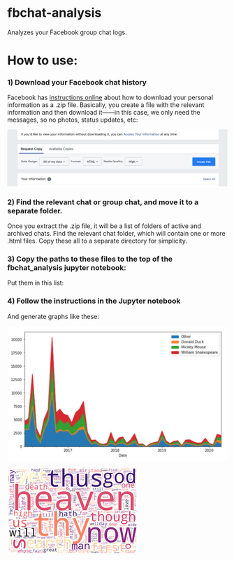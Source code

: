 # fbchat-analysis

Analyzes your Facebook group chat logs.

# How to use:

### 1) Download your Facebook chat history

Facebook has [instructions online](https://www.facebook.com/help/1701730696756992/?helpref=hc_fnav) about how to download your personal information as a .zip file. Basically, you create a file with the relevant information and then download it——in this case, we only need the messages, so no photos, status updates, etc:

![](Screenshots/Facebook_Site.png)

### 2) Find the relevant chat or group chat, and move it to a separate folder. 

Once you extract the .zip file, it will be a list of folders of active and archived chats. Find the relevant chat folder, which will contain one or more .html files. Copy these all to a separate directory for simplicity.

### 3) Copy the paths to these files to the top of the fbchat_analysis jupyter notebook:

Put them in this list:

[](Screenshots/filenames.png)

### 4) Follow the instructions in the Jupyter notebook

And generate graphs like these:

![Area plot showing who writes more over time](Screenshots/areaplot.png)

![Word cloud](Screenshots/wordcloud.png)